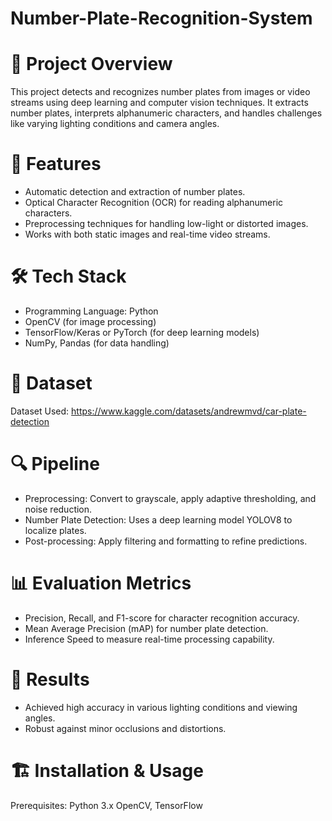 # Number-Plate-Recognition-System
# 📌 Project Overview
This project detects and recognizes number plates from images or video streams using deep learning and computer vision techniques. It extracts number plates, interprets alphanumeric characters, and handles challenges like varying lighting conditions and camera angles.

# 🚀 Features
- Automatic detection and extraction of number plates.
- Optical Character Recognition (OCR) for reading alphanumeric characters.
- Preprocessing techniques for handling low-light or distorted images.
- Works with both static images and real-time video streams.
# 🛠️ Tech Stack
- Programming Language: Python 
- OpenCV (for image processing)
- TensorFlow/Keras or PyTorch (for deep learning models)
- NumPy, Pandas (for data handling)
# 📂 Dataset
Dataset Used: https://www.kaggle.com/datasets/andrewmvd/car-plate-detection
# 🔍 Pipeline
- Preprocessing: Convert to grayscale, apply adaptive thresholding, and noise reduction.
- Number Plate Detection: Uses a deep learning model  YOLOV8 to localize plates.
- Post-processing: Apply filtering and formatting to refine predictions.
# 📊 Evaluation Metrics
- Precision, Recall, and F1-score for character recognition accuracy.
- Mean Average Precision (mAP) for number plate detection.
- Inference Speed to measure real-time processing capability.
# 📸 Results
- Achieved high accuracy in various lighting conditions and viewing angles.
- Robust against minor occlusions and distortions.
# 🏗️ Installation & Usage
Prerequisites:
Python 3.x
OpenCV, TensorFlow
